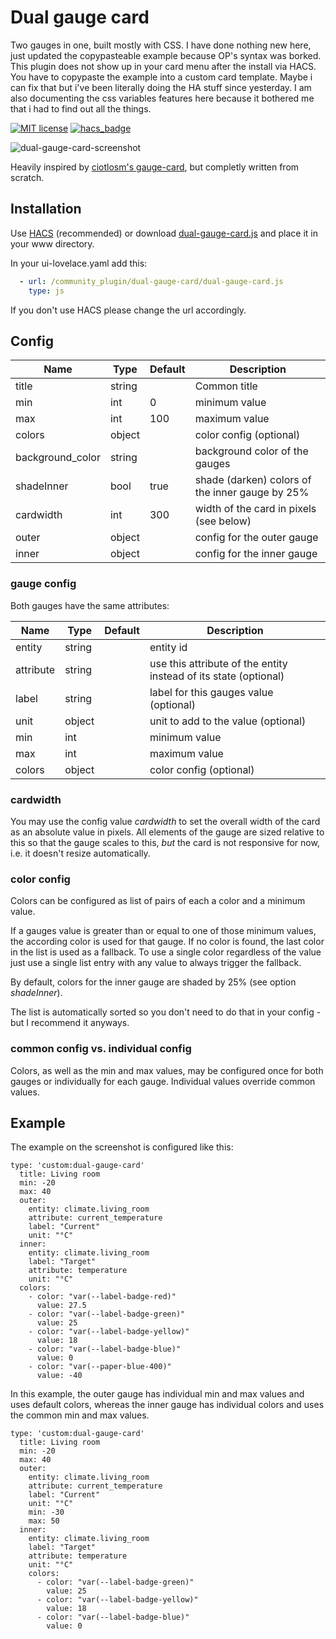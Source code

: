 # Dual gauge card

Two gauges in one, built mostly with CSS. I have done nothing new here, just updated the copypasteable example because OP's syntax was borked. This plugin does not show up in your card menu after the install via HACS. You have to copypaste the example into a custom card template. Maybe i can fix that but i've been literally doing the HA stuff since yesterday. I am also documenting the css variables features here because it bothered me that i had to find out all the things.

[![MIT license](https://img.shields.io/badge/License-MIT-blue.svg)](LICENSE)
[![hacs_badge](https://img.shields.io/badge/HACS-Default-orange.svg)](https://github.com/custom-components/hacs)


![dual-gauge-card-screenshot](https://user-images.githubusercontent.com/2353088/43733272-5f59d8fe-99b4-11e8-8161-0c55e096b862.png)


Heavily inspired by [ciotlosm's gauge-card](https://github.com/ciotlosm/custom-lovelace/), but completly written
from scratch.

## Installation

Use [HACS](https://github.com/custom-components/hacs) (recommended)
or download [dual-gauge-card.js](https://github.com/custom-cards/dual-gauge-card/raw/master/dual-gauge-card.js) and place it in your www directory.

In your ui-lovelace.yaml add this:
```yaml
  - url: /community_plugin/dual-gauge-card/dual-gauge-card.js
    type: js
```

If you don't use HACS please change the url accordingly.

## Config

| Name             | Type   | Default | Description                                      |
|------------------|--------|---------|--------------------------------------------------|
| title            | string |         | Common title                                     |
| min              | int    | 0       | minimum value                                    |
| max              | int    | 100     | maximum value                                    |
| colors           | object |         | color config (optional)                          |
| background_color | string |         | background color of the gauges                   |
| shadeInner       | bool   | true    | shade (darken) colors of the inner gauge by 25%  |
| cardwidth        | int    | 300     | width of the card in pixels (see below)          |
| outer            | object |         | config for the outer gauge                       |
| inner            | object |         | config for the inner gauge                       |

### gauge config

Both gauges have the same attributes:

| Name      | Type   | Default | Description                                                      |
|-----------|--------|---------|------------------------------------------------------------------|
| entity    | string |         | entity id                                                        |
| attribute | string |         | use this attribute of the entity instead of its state (optional) |
| label     | string |         | label for this gauges value (optional)                           |
| unit      | object |         | unit to add to the value (optional)                              |
| min       | int    |         | minimum value                                                    |
| max       | int    |         | maximum value                                                    |
| colors    | object |         | color config (optional)                                          |

### cardwidth

You may use the config value _cardwidth_ to set the overall width of the card as an absolute value in pixels.
All elements of the gauge are sized relative to this so that the gauge scales to this, _but_ the card is not
responsive for now, i.e. it doesn't resize automatically.


### color config

Colors can be configured as list of pairs of each a color and a minimum value.

If a gauges value is greater than or equal to one of those minimum values, the according color 
is used for that gauge. If no color is found, the last color in the list is used as a fallback.
To use a single color regardless of the value just use a single list entry with any value to always trigger
the fallback.

By default, colors for the inner gauge are shaded by 25% (see option _shadeInner_).

The list is automatically sorted so you don't need to do that in your config - but I recommend it anyways.

### common config vs. individual config

Colors, as well as the min and max values, may be configured once for both gauges or individually for each gauge. Individual values override common values.

## Example

The example on the screenshot is configured like this:
```
type: 'custom:dual-gauge-card'
  title: Living room
  min: -20
  max: 40
  outer:
    entity: climate.living_room
    attribute: current_temperature
    label: "Current"
    unit: "°C"
  inner:
    entity: climate.living_room
    label: "Target"
    attribute: temperature
    unit: "°C"
  colors:
    - color: "var(--label-badge-red)"
      value: 27.5
    - color: "var(--label-badge-green)"
      value: 25
    - color: "var(--label-badge-yellow)"
      value: 18
    - color: "var(--label-badge-blue)"
      value: 0
    - color: "var(--paper-blue-400)"
      value: -40
```

In this example, the outer gauge has individual min and max values and uses default colors, whereas the inner
gauge has individual colors and uses the common min and max values.
```
type: 'custom:dual-gauge-card'
  title: Living room
  min: -20
  max: 40
  outer:
    entity: climate.living_room
    attribute: current_temperature
    label: "Current"
    unit: "°C"
    min: -30
    max: 50
  inner:
    entity: climate.living_room
    label: "Target"
    attribute: temperature
    unit: "°C"
    colors:
      - color: "var(--label-badge-green)"
        value: 25
      - color: "var(--label-badge-yellow)"
        value: 18
      - color: "var(--label-badge-blue)"
        value: 0
```

